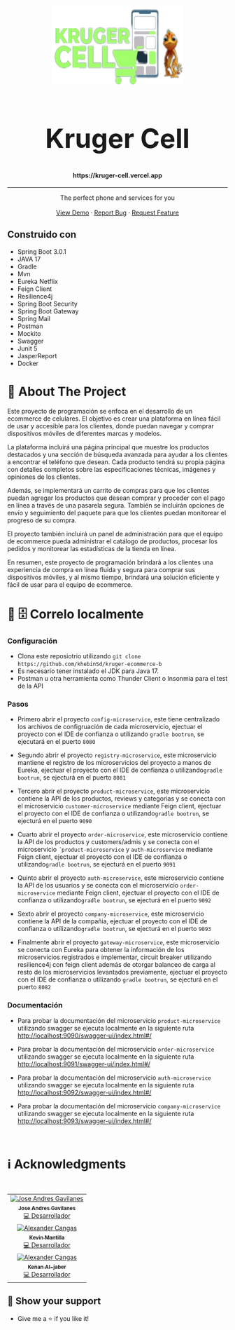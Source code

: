 <br />
<div align="center">
  <a href="https://github.com">
    <img src="./resources/img/logo.png" alt="Logo" width="300" height="180">
  </a>

  <h1 style="font-size: 60px; font-weight: 700" align="center">Kruger Cell</h1>


<h4 align="center">

  <p align="center">https://kruger-cell.vercel.app</p>

</h4>

---

  <p align="center">
    The perfect phone and services for you
    <br />
    <br />
    <a href="https://github.com/joseandresgavilanes/spotify/issues">View Demo</a>
    ·
    <a href="https://github.com/joseandresgavilanes/spotify/issues">Report Bug</a>
    ·
    <a href="https://github.com/joseandresgavilanes/spotify/issues">Request Feature</a>
  </p>
</div>

<!-- TABLE OF CONTENTS -->


## Construido con 

- Spring Boot 3.0.1
- JAVA 17
- Gradle
- Mvn
- Eureka Netflix
- Feign Client
- Resilience4j
- Spring Boot Security
- Spring Boot Gateway
- Spring Mail
- Postman
- Mockito
- Swagger
- Junit 5
- JasperReport
- Docker



# 📱 About The Project

Este proyecto de programación se enfoca en el desarrollo de un ecommerce de celulares. El objetivo es crear una plataforma en línea fácil de usar y accesible para los clientes, donde puedan navegar y comprar dispositivos móviles de diferentes marcas y modelos.

La plataforma incluirá una página principal que muestre los productos destacados y una sección de búsqueda avanzada para ayudar a los clientes a encontrar el teléfono que desean. Cada producto tendrá su propia página con detalles completos sobre las especificaciones técnicas, imágenes y opiniones de los clientes.

Además, se implementará un carrito de compras para que los clientes puedan agregar los productos que desean comprar y proceder con el pago en línea a través de una pasarela segura. También se incluirán opciones de envío y seguimiento del paquete para que los clientes puedan monitorear el progreso de su compra.

El proyecto también incluirá un panel de administración para que el equipo de ecommerce pueda administrar el catálogo de productos, procesar los pedidos y monitorear las estadísticas de la tienda en línea.

En resumen, este proyecto de programación brindará a los clientes una experiencia de compra en línea fluida y segura para comprar sus dispositivos móviles, y al mismo tiempo, brindará una solución eficiente y fácil de usar para el equipo de ecommerce.

# 💾 🗄️  Correlo localmente

 ### Configuración

 - Clona este reposiotrio utilizando `git clone https://github.com/khebinSd/kruger-ecommerce-b`
 - Es necesario tener instalado el JDK para Java 17.
 - Postman u otra herramienta como Thunder Client o Insonmia para el test de la API

 ### Pasos

 - Primero abrir el proyecto `config-microservice`, este tiene centralizado los archivos de configruación de cada microservicio, ejectuar el proyecto con el IDE de confianza o utilizando `gradle bootrun`, se ejecutará en el puerto `8080`

 - Segundo abrir el proyecto `registry-microservice`, este microservicio mantiene el registro de los microservicios del proyecto a manos de Eureka, ejectuar el proyecto con el IDE de confianza o utilizando`gradle bootrun`, se ejecturá en el puerto `8081`

 - Tercero abrir el proyecto `product-microservice`, este microservicio contiene la API  de los productos, reviews y categorias y se conecta con el microservicio `customer-microservice` mediante Feign client, ejectuar el proyecto con el IDE de confianza o utilizando`gradle bootrun`, se ejecturá en el puerto `9090`

 - Cuarto abrir el proyecto `order-microservice`, este microservicio contiene la API  de los productos y customers/admis y se conecta con el microservicio `´product-microservice` y `auth-microservice` mediante Feign client, ejectuar el proyecto con el IDE de confianza o utilizando`gradle bootrun`, se ejecturá en el puerto `9091`

 - Quinto abrir el proyecto `auth-microservice`, este microservicio contiene la API  de los usuarios y se conecta con el microservicio `order-microservice` mediante Feign client, ejectuar el proyecto con el IDE de confianza o utilizando`gradle bootrun`, se ejecturá en el puerto `9092`

 - Sexto abrir el proyecto `company-microservice`, este microservicio contiene la API de la compañia, ejectuar el proyecto con el IDE de confianza o utilizando`gradle bootrun`, se ejecturá en el puerto `9093`

 - Finalmente abrir el proyecto `gateway-microservice`, este microservicio se conecta con Eureka para obtener la información de los microservicios registrados e implementar, circuit breaker utilizando resilience4j con feign client además de otorgar balanceo de carga al resto de los microservicios levantados previamente, ejectuar el proyecto con el IDE de confianza o utilizando `gradle bootrun`, se ejecturá en el puerto `8082`

 ### Documentación

  - Para probar la documentación del microservicio `product-microservice` utilizando swagger se ejecuta localmente en la siguiente ruta  [http://localhost:9090/swagger-ui/index.html#/](http://localhost:9090/swagger-ui/index.html#/)

  - Para probar la documentación del microservicio `order-microservice` utilizando swagger se ejecuta localmente en la siguiente ruta  [http://localhost:9091/swagger-ui/index.html#/](http://localhost:9091/swagger-ui/index.html#/)

  - Para probar la documentación del microservicio `auth-microservice` utilizando swagger se ejecuta localmente en la siguiente ruta  [http://localhost:9092/swagger-ui/index.html#/](http://localhost:9092/swagger-ui/index.html#/)

  - Para probar la documentación del microservicio `company-microservice` utilizando swagger se ejecuta localmente en la siguiente ruta  [http://localhost:9093/swagger-ui/index.html#/](http://localhost:9092/swagger-ui/index.html#/)


<!-- ACKNOWLEDGMENTS -->

<br/>

# ℹ️ Acknowledgments

<table>
    <tbody>
        <tr>
        <td align="center"><a href="https://github.com/joseandresgavilanes"><img src="https://avatars.githubusercontent.com/u/76002851?v=4" width="100px;" alt="Jose Andres Gavilanes"/><br /><sub><b>Jose Andres Gavilanes</b></sub></a><br /><a href="https://github.com/joseandresgavilanes" title="Code">💻 Desarrollador</a></td>
        </tr>
<tr>
        <td align="center"><a href="https://github.com/joseandresgavilanes"><img src="https://avatars.githubusercontent.com/u/33032880?v=4" width="100px;" alt="Alexander Cangas"/><br /><sub><b>Kevin Mantilla</b></sub></a><br /><a href="https://github.com/joseandresgavilanes" title="Code">💻 Desarrollador</a></td>
        </tr>
        <tr>
        <td align="center"><a href="https://github.com/joseandresgavilanes"><img src="https://avatars.githubusercontent.com/u/52118245?v=4" width="100px;" alt="Alexander Cangas"/><br /><sub><b>Kenan Al-jaber</b></sub></a><br /><a href="https://github.com/joseandresgavilanes" title="Code">💻 Desarrollador</a></td>
        </tr>
        <br/>
    </tbody>
</table>

[linkedin.js]: https://img.shields.io/badge/-LinkedIn-1C82AD?logo=LinkedIn
[linkedin-url]: https://www.linkedin.com/in/jose-andres-gavilanes-2954691b5/1
[linkedin2-url]: https://www.linkedin.com/in/jose-andres-gavilanes-2954691b5/
[linkedin3-url]: https://www.linkedin.com/in/jose-andres-gavilanes-2954691b5/
[github.js]: https://img.shields.io/badge/-GitHub-181717?logo=GitHub
[github-url]: https://github.com/joseandresgavilanes
[github2-url]: https://github.com/KenanAljaber
[github3-url]: https://github.com/khebinSd



## 🤲 Show your support

- Give me a ⭐ if you like it!

